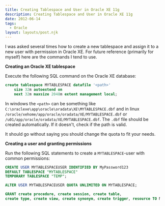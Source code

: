 ```yaml
---
title: Creating Tablespace and User in Oracle XE 11g
description: Creating Tablespace and User in Oracle XE 11g
date: 2012-06-14
tags:
  - Oracle
layout: layouts/post.njk
---
```


I was asked several times how to create a new tablespace and assign it to a new user with permission in Oracle XE. For future reference (primarily for myself) here are the commands I tend to use.

**Creating an Oracle XE tablespace**

Execute the following SQL command on the Oracle XE database:

```sql
create tablespace MYTABLESPACE datafile '<path>'
    size 32m autoextend on
    next 32m maxsize 2048m extent management local;
```

In windows the `<path>` can be something like `C:\oraclexe\app\oracle\oradata\XE\MYTABLESPACE.dbf` and in linux `/oracle/xehome/app/oracle/oradata/XE/MYTABLESPACE.dbf` or `/u01/app/oracle/oradata/XE/MYTABLESPACE.dbf`. The `.dbf` file should be created automatically. If it doesn't, check if the path is valid.

It should go without saying you should change the quota to fit your needs.

**Creating a user and granting permissions**

Run the following SQL statements to create a `MYTABLESPACE`-user with common permissions:

```sql
CREATE USER MYTABLESPACEUSER IDENTIFIED BY MyPassword123
DEFAULT TABLESPACE "MYTABLESPACE"
TEMPORARY TABLESPACE "TEMP";

ALTER USER MYTABLESPACEUSER QUOTA UNLIMITED ON MYTABLESPACE;

GRANT create procedure, create session, create table,
create type, create view, create synonym, create trigger, resource TO MYTABLESPACEUSER;
```
